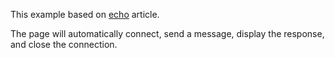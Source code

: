 This example based on [echo](http://websocket.org/echo.html) article.

The page will automatically connect, send a message, display the response, and close the connection.
